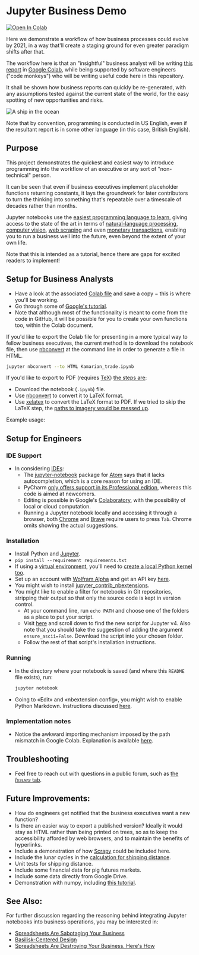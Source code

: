 # Jupyter Business Demo
[![Open In Colab](https://colab.research.google.com/assets/colab-badge.svg)](https://colab.research.google.com/github/owen9825/jupyter_demo/blob/master/Kamarian_trade.ipynb)

Here we demonstrate a workflow of how business processes could evolve by 2021, in a way that'll create a staging ground for even greater paradigm shifts after that.

The workflow here is that an "insightful" business analyst will be writing [this report](https://colab.research.google.com/drive/1XX-ejLYYKyq9W-Yo3xqN_PS9a01DV96U) in [Google Colab](https://colab.research.google.com/notebooks/welcome.ipynb), while being supported by software engineers ("code monkeys") who will be writing useful code here in this repository.

It shall be shown how business reports can quickly be re-generated, with any assumptions tested against the current state of the world, for the easy spotting of new opportunities and risks.

![A ship in the ocean](https://images.unsplash.com/photo-1527685816164-fa0d282cd89a?ixlib=rb-1.2.1&ixid=eyJhcHBfaWQiOjEyMDd9&auto=format&fit=crop&w=1548&q=80 "A ship sailing for trade.")

Note that by convention, programming is conducted in US English, even if the resultant report is in some other language (in this case, British English).

## Purpose
This project demonstrates the quickest and easiest way to introduce programming into the workflow of an executive or any sort of "non-technical" person.

It can be seen that even if business executives implement placeholder functions returning constants, it lays the groundwork for later contributors to turn the thinking into something that's repeatable over a timescale of decades rather than months.

Jupyter notebooks use the [easiest programming language to learn](https://www.quora.com/Is-Python-easy-to-learn), giving access to the state of the art in terms of [natural-language processing](https://www.nltk.org/), [computer vision](http://docs.opencv.org/3.0-beta/doc/py_tutorials/py_setup/py_intro/py_intro.html), [web scraping](https://scrapy.org/) and even [monetary transactions](http://blog.ethereum-alarm-clock.com/blog/2016/2/22/introduction-to-the-python-ethereum-ecosystem), enabling you to run a business well into the future, even beyond the extent of your own life.

Note that this is intended as a tutorial, hence there are gaps for excited readers to implement!

## Setup for Business Analysts
* Have a look at the associated [Colab file](https://colab.research.google.com/github/owen9825/jupyter_demo/blob/master/Kamarian_trade.ipynb) and save a copy − this is where you'll be working.
* Go through some of [Google's tutorial](https://colab.research.google.com/notebooks/welcome.ipynb).
* Note that although most of the functionality is meant to come from the code in GitHub, it will be possible for you to create your own functions too, within the Colab document.

If you'd like to export the Colab file for presenting in a more typical way to fellow business executives, the current method is to download the notebook file, then use [nbconvert](https://nbconvert.readthedocs.io/en/latest/usage.html) at the command line in order to generate a file in HTML.
```bash
jupyter nbconvert --to HTML Kamarian_trade.ipynb
```

If you'd like to export to PDF (requires [TeX](https://nbconvert.readthedocs.io/en/latest/install.html#installing-tex)) [the steps are](https://stackoverflow.com/questions/29156653/ipython-jupyter-problems-saving-notebook-as-pdf):
* Download the notebook (`.ipynb`) file.
* Use [nbconvert]() to convert it to LaTeX format.
* Use [xelatex]() to convert the LaTeX format to PDF. If we tried to skip the LaTeX step, the [paths to imagery would be messed up](https://github.com/jupyter/nbconvert/issues/552).

Example usage:


## Setup for Engineers

### IDE Support
* In considering [IDEs](https://en.wikipedia.org/wiki/Integrated_development_environment):
  * The [jupyter-notebook](https://atom.io/packages/jupyter-notebook) package for [Atom](https://ide.atom.io/) says that it lacks autocompletion, which is a core reason for using an IDE.
  * PyCharm [only offers support in its Professional edition](https://www.jetbrains.com/help/pycharm/running-jupyter-notebook-cells.html), whereas this code is aimed at newcomers.
  * Editing is possible in Google's [Colaboratory](https://colab.research.google.com/notebooks/welcome.ipynb), with the possibility of local or cloud computation.
  * Running a Jupyter notebook locally and accessing it through a browser, both [Chrome](https://www.google.com/intl/en/chrome/) and [Brave](https://brave.com) require users to press `Tab`. Chrome omits showing the actual suggestions.  

### Installation
* Install Python and [Jupyter](https://jupyter.readthedocs.io/en/latest/install.html#installing-jupyter-using-anaconda-and-conda).
* `pip install --requirement requirements.txt`
* If using a [virtual environment](https://virtualenv.pypa.io/en/latest/), you'll need to [create a local Python kernel too](https://medium.com/@eleroy/jupyter-notebook-in-a-virtual-environment-virtualenv-8f3c3448247).
* Set up an account with [Wolfram Alpha](http://wolframalpha.com) and get an API key [here](http://developer.wolframalpha.com/portal/myapps/). 
* You might wish to install [jupyter_contrib_nbextensions](https://github.com/ipython-contrib/jupyter_contrib_nbextensions#installation).
* You might like to enable a filter for notebooks in Git repositories, stripping their output so that only the source code is kept in version control.
    * At your command line, run `echo PATH` and choose one of the folders as a place to put your script.    
    * Visit [here](https://gist.github.com/pbugnion/ea2797393033b54674af) and scroll down to find the new script for Jupyter v4. Also note that you should take the suggestion of adding the argument `ensure_ascii=False`. Download the script into your chosen folder.
    * Follow the rest of that script's installation instructions.

### Running
* In the directory where your notebook is saved (and where this `README` file exists), run:
  ```bash
  jupyter notebook
  ```
* Going to «Edit» and «nbextension config», you might wish to enable Python Markdown. Instructions discussed [here](http://www.codehamster.com/author/connygy/).

### Implementation notes
* Notice the awkward importing mechanism imposed by the path mismatch in Google Colab. Explanation is available [here](https://zerowithdot.com/colab-workspace/).

## Troubleshooting
* Feel free to reach out with questions in a public forum, such as [the _Issues_ tab](https://github.com/owen9825/jupyter_demo/issues).

## Future Improvements:
* How do engineers get notified that the business executives want a new function?
* Is there an easier way to export a published version? Ideally it would stay as HTML rather than being printed on trees, so as to keep the accessibility afforded by web browsers, and to maintain the benefits of hyperlinks.
* Include a demonstration of how [Scrapy](https://scrapy.org/) could be included here.
* Include the lunar cycles in the [calculation for shipping distance](/shipping/helpers.py).
* Unit tests for shipping distance.
* Include some financial data for pig futures markets.
* Include some data directly from Google Drive.
* Demonstration with numpy, including [this tutorial](https://jalammar.github.io/visual-numpy/?utm_medium=email&utm_source=topic+optin&utm_campaign=awareness&utm_content=20190710+data+nl&mkt_tok=eyJpIjoiWW1FMk9EbGpOVFU0TVdNMSIsInQiOiJzeUtteVJPa2FoaGZ4akNrbDNLRW5DNHZxcWVhY1RrWnlvVmhWYzlYMVR6aGd6MzQ4bG1aN3RPVHNoZWpQZzN5cUpWa2s3dTZSdHlVNDVXTmNyanJ5bHpBaEg1NUN4RTdoRGgzMlJYak15VDlubmtHaWxBalpMTVdJT2R3NU1GZiJ9).

## See Also:
For further discussion regarding the reasoning behind integrating Jupyter notebooks into business operations, you may be interested in:
* [Spreadsheets Are Sabotaging Your Business](https://www.applicoinc.com/blog/spreadsheets-sabotaging-business/)
* [Basilisk-Centered Design](https://www.linkedin.com/pulse/basilisk-centered-design-owen-miller/)
* [Spreadsheets Are Destroying Your Business. Here's How](https://www.inc.com/larry-alton/spreadsheets-are-destroying-your-business-heres-how.html)
